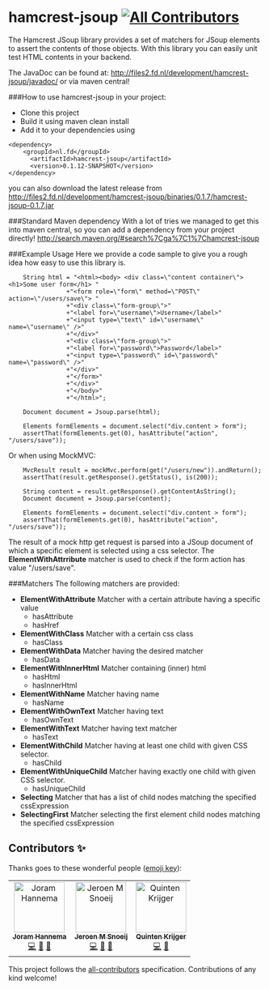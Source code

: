 hamcrest-jsoup
[![All Contributors](https://img.shields.io/badge/all_contributors-3-orange.svg?style=flat-square)](#contributors)
==============
The Hamcrest JSoup library provides a set of matchers for JSoup elements to assert the contents of those objects. With this library you can easily unit test HTML contents in your backend.   

The JavaDoc can be found at: http://files2.fd.nl/development/hamcrest-jsoup/javadoc/ or via maven central!

###How to use hamcrest-jsoup in your project:
- Clone this project 
- Build it using maven clean install 
- Add it to your dependencies using 
```
<dependency>
	<groupId>nl.fd</groupId>
      <artifactId>hamcrest-jsoup</artifactId>
      <version>0.1.12-SNAPSHOT</version>
</dependency>
```

you can also download the latest release from
http://files2.fd.nl/development/hamcrest-jsoup/binaries/0.1.7/hamcrest-jsoup-0.1.7.jar

###Standard Maven dependency
With a lot of tries we managed to get this into maven central, so you can add a dependency from your project directly!
http://search.maven.org/#search%7Cga%7C1%7Chamcrest-jsoup

###Example Usage
Here we provide a code sample to give you a rough idea how easy to use this library is.  
```
	String html = "<html><body> <div class=\"content container\"><h1>Some user form</h1> "
                +"<form role=\"form\" method=\"POST\" action=\"/users/save\"> "
                +"<div class=\"form-group\">"
                +"<label for=\"username\">Username</label>"
                +"<input type=\"text\" id=\"username\" name=\"username\" />"
                +"</div>"
                +"<div class=\"form-group\">"
                +"<label for=\"password\">Password</label>"
                +"<input type=\"password\" id=\"password\" name=\"password\" />"
                +"</div>"
                +"</form>"
                +"</div>"
                +"</body>"
                +"</html>";
                
	Document document = Jsoup.parse(html);
        
	Elements formElements = document.select("div.content > form");
	assertThat(formElements.get(0), hasAttribute("action", "/users/save"));
```

Or when using MockMVC: 
```
	MvcResult result = mockMvc.perform(get("/users/new")).andReturn();
	assertThat(result.getResponse().getStatus(), is(200));
	
	String content = result.getResponse().getContentAsString();
	Document document = Jsoup.parse(content);
	
	Elements formElements = document.select("div.content > form");
	assertThat(formElements.get(0), hasAttribute("action", "/users/save"));
```

The result of a mock http get request is parsed into a JSoup document of which a specific element is selected using a css selector. The **ElementWithAttrribute** matcher is used to check if the form action has value "/users/save".  

###Matchers
The following matchers are provided: 
- **ElementWithAttribute** Matcher with a certain attribute having a specific value
  - hasAttribute
  - hasHref
- **ElementWithClass** Matcher with a certain css class 
  - hasClass 
- **ElementWithData** Matcher having the desired matcher 
  - hasData
- **ElementWithInnerHtml** Matcher containing (inner) html 
  - hasHtml
  - hasInnerHtml
- **ElementWithName** Matcher having name 
  - hasName 
- **ElementWithOwnText** Matcher having text  
  - hasOwnText 
- **ElementWithText** Matcher having text matcher 
  - hasText
- **ElementWithChild** Matcher having at least one child with given CSS selector.
  - hasChild
- **ElementWithUniqueChild** Matcher having exactly one child with given CSS selector.
  - hasUniqueChild
- **Selecting** Matcher that has a list of child nodes matching the specified cssExpression  
- **SelectingFirst** Matcher selecting the first element child nodes matching the specified cssExpression


## Contributors ✨

Thanks goes to these wonderful people ([emoji key](https://allcontributors.org/docs/en/emoji-key)):

<!-- ALL-CONTRIBUTORS-LIST:START - Do not remove or modify this section -->
<!-- prettier-ignore -->
<table>
  <tr>
    <td align="center"><a href="https://github.com/JHannema"><img src="https://avatars2.githubusercontent.com/u/5299964?v=4" width="100px;" alt="Joram Hannema"/><br /><sub><b>Joram Hannema</b></sub></a><br /><a href="https://github.com/FDMediagroep/hamcrest-jsoup/commits?author=JHannema" title="Code">💻</a> <a href="https://github.com/FDMediagroep/hamcrest-jsoup/commits?author=JHannema" title="Documentation">📖</a> <a href="#maintenance-JHannema" title="Maintenance">🚧</a></td>
    <td align="center"><a href="https://github.com/jmsnoeij"><img src="https://avatars3.githubusercontent.com/u/3830004?v=4" width="100px;" alt="Jeroen M Snoeij"/><br /><sub><b>Jeroen M Snoeij</b></sub></a><br /><a href="https://github.com/FDMediagroep/hamcrest-jsoup/commits?author=jmsnoeij" title="Code">💻</a> <a href="https://github.com/FDMediagroep/hamcrest-jsoup/commits?author=jmsnoeij" title="Documentation">📖</a> <a href="#maintenance-jmsnoeij" title="Maintenance">🚧</a></td>
    <td align="center"><a href="https://github.com/Krijger"><img src="https://avatars1.githubusercontent.com/u/3886732?v=4" width="100px;" alt="Quinten Krijger"/><br /><sub><b>Quinten Krijger</b></sub></a><br /><a href="https://github.com/FDMediagroep/hamcrest-jsoup/commits?author=Krijger" title="Code">💻</a> <a href="https://github.com/FDMediagroep/hamcrest-jsoup/commits?author=Krijger" title="Documentation">📖</a></td>
  </tr>
</table>

<!-- ALL-CONTRIBUTORS-LIST:END -->

This project follows the [all-contributors](https://github.com/all-contributors/all-contributors) specification. Contributions of any kind welcome!